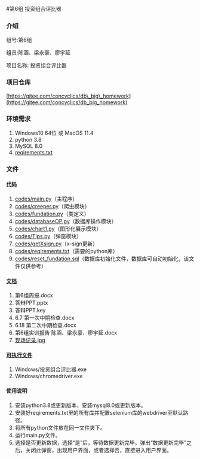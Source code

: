 #第6组 投资组合评比器


### 介绍
组号:第6组

组员:陈涵、梁永豪、廖宇延

项目名称: 投资组合评比器

### 项目仓库
[https://gitee.com/concyclics/db\_big\_homework](https://gitee.com/concyclics/db_big_homework)

### 环境需求
1. Windows10 64位 或 MacOS 11.4
2. python 3.8
3. MySQL 8.0
4. [reqirements.txt](codes/reqirements.txt)

### 文件

#### [代码](codes/)

1. [codes/main.py](codes/main.py)（主程序）
2. [codes/creeper.py](codes/creeper.py)（爬虫模块）
3. [codes/fundation.py](codes/fundation.py)（类定义）
4. [codes/databaseOP.py](codes/databaseOP.py)（数据库操作模块）
5. [codes/chart1.py](codes/chart1.py)（图形化展示模块）
6. [codes/Tips.py](codes/Tips.py)（弹窗模块）
7. [codes/getXsign.py](codes/getXsign.py)（x-sign更新）
8. [codes/reqirements.txt](codes/reqirements.txt)（需要的python库）
9. [codes/reset_fundation.sql](codes/reset_fundation.sql)（数据库初始化文件，数据库可自动初始化，该文件仅供参考）


#### [文档](documents/)

1. 第6组周报.docx2. 答辩PPT.pptx
3. 答辩PPT.key
4. 6.7 第一次中期检查.docx
5. 6.18 第二次中期检查.docx
6. 第6组实训报告 陈涵、梁永豪、廖宇延.docx
7. [现场记录.jpg](documents/现场记录.jpg)


#### [可执行文件](executable/)

1. Windows/投资组合评比器.exe
2. Windows/chromedriver.exe


#### 使用说明

1.	安装python3.8或更新版本，安装mysql8.0或更新版本。
2.	安装好reqirements.txt里的所有库并配置selenium库的webdriver至默认路径。
3.	将所有python文件放在同一文件夹下。
4.	运行main.py文件。
5.	选择是否更新数据，选择“是”后，等待数据更新完毕，弹出“数据更新完毕”之后，关闭此弹窗，出现用户界面，或者选择否，直接进入用户界面。


